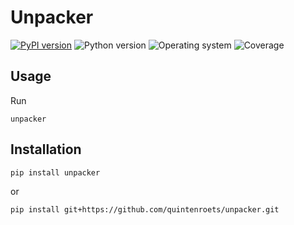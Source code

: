# Unpacker
[![PyPI version](https://badge.fury.io/py/unpacker.svg)](https://badge.fury.io/py/unpacker)
![Python version](https://img.shields.io/badge/python-3.10+-brightgreen)
![Operating system](https://img.shields.io/badge/os-linux%20%7c%20macOS%20%7c%20windows-brightgreen)
![Coverage](https://img.shields.io/badge/coverage-100%25-brightgreen)

## Usage

Run
```shell
unpacker
```
## Installation
```shell
pip install unpacker
```
or
```shell
pip install git+https://github.com/quintenroets/unpacker.git
```
